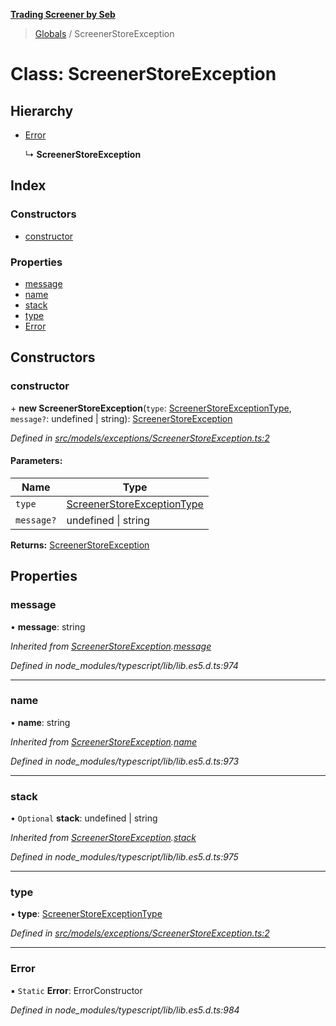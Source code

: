 **[Trading Screener by Seb](../README.md)**

> [Globals](../globals.md) / ScreenerStoreException

# Class: ScreenerStoreException

## Hierarchy

* [Error](screenerstoreexception.md#error)

  ↳ **ScreenerStoreException**

## Index

### Constructors

* [constructor](screenerstoreexception.md#constructor)

### Properties

* [message](screenerstoreexception.md#message)
* [name](screenerstoreexception.md#name)
* [stack](screenerstoreexception.md#stack)
* [type](screenerstoreexception.md#type)
* [Error](screenerstoreexception.md#error)

## Constructors

### constructor

\+ **new ScreenerStoreException**(`type`: [ScreenerStoreExceptionType](../enums/screenerstoreexceptiontype.md), `message?`: undefined \| string): [ScreenerStoreException](screenerstoreexception.md)

*Defined in [src/models/exceptions/ScreenerStoreException.ts:2](https://github.com/wiewiur667/TradingScreener/blob/0537031/src/models/exceptions/ScreenerStoreException.ts#L2)*

#### Parameters:

Name | Type |
------ | ------ |
`type` | [ScreenerStoreExceptionType](../enums/screenerstoreexceptiontype.md) |
`message?` | undefined \| string |

**Returns:** [ScreenerStoreException](screenerstoreexception.md)

## Properties

### message

•  **message**: string

*Inherited from [ScreenerStoreException](screenerstoreexception.md).[message](screenerstoreexception.md#message)*

*Defined in node_modules/typescript/lib/lib.es5.d.ts:974*

___

### name

•  **name**: string

*Inherited from [ScreenerStoreException](screenerstoreexception.md).[name](screenerstoreexception.md#name)*

*Defined in node_modules/typescript/lib/lib.es5.d.ts:973*

___

### stack

• `Optional` **stack**: undefined \| string

*Inherited from [ScreenerStoreException](screenerstoreexception.md).[stack](screenerstoreexception.md#stack)*

*Defined in node_modules/typescript/lib/lib.es5.d.ts:975*

___

### type

•  **type**: [ScreenerStoreExceptionType](../enums/screenerstoreexceptiontype.md)

*Defined in [src/models/exceptions/ScreenerStoreException.ts:2](https://github.com/wiewiur667/TradingScreener/blob/0537031/src/models/exceptions/ScreenerStoreException.ts#L2)*

___

### Error

▪ `Static` **Error**: ErrorConstructor

*Defined in node_modules/typescript/lib/lib.es5.d.ts:984*

